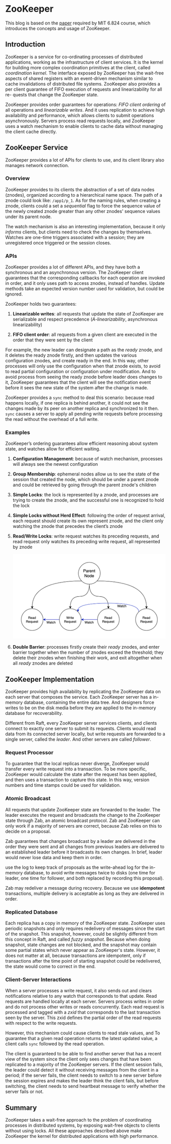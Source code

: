 # ZooKeeper

This blog is based on the [paper](https://pdos.csail.mit.edu/6.824/papers/zookeeper.pdf) required by MIT 6.824 course, which introduces the concepts and usage of ZooKeeper.

## Introduction

ZooKeeper is a service for co-ordinating processes of distributed applications, working as the infrastructure of client services. It is the kernel for building more complex coordination primitives at the client, called *coordination kernel*. The interface exposed by ZooKeeper has the wait-free aspects of shared registers with an event-driven mechanism similar to cache invalidations of distributed file systems.  ZooKeeper also provides a per client guarantee of FIFO execution of requests and linearizability for all re- quests that change the ZooKeeper state.

ZooKeeper provides order guarantees for operations: *FIFO client ordering* of all operations and *linearizable writes*. And it uses replication to achieve high availability and performance, which allows clients to submit operations asynchronously. Servers process read requests locally, and ZooKeeper uses a watch mechanism to enable clients to cache data without managing the client cache directly.

## ZooKeeper Service

ZooKeeper provides a lot of APIs for clients to use, and its client library also manages network connection. 

### Overview

ZooKeeper provides to its clients the abstraction of a set of data nodes (znodes), organized according to a hierarchical name space. The path of a znode could look like: `/app1/p_1`. As for the naming rules, when creating a znode, clients could a set a *sequential* flag to force the sequence value of the newly created znode greater than any other znodes' sequence values under its parent node.

The watch mechanism is also an interesting implementation, because it only *informs* clients, but clients need to check the changes by themselves. Watches are one-time triggers associated with a session; they are unregistered once triggered or the session closes.

### APIs

ZooKeeper provides a lot of different APIs, and they have both a synchronous and an asynchronous version. The ZooKeeper client guarantees that the corresponding callbacks for each operation are invoked in order, and it only uses path to access znodes, instead of handles. Update methods take an expected version number used for validation, but could be ignored.

ZooKeeper holds two guarantees:

1. **Linearizable writes**:  all requests that update the state of ZooKeeper are serializable and respect precedence (*A-linearizability*, asynchronous linearizability)

2. **FIFO client order**: all requests from a given client are executed in the order that they were sent by the client

For example, the new leader can designate a path as the *ready* znode, and it deletes the ready znode firstly, and then updates the various configuration znodes, and create ready in the end. In this way, other processes will only use the configuration when that znode exists, to avoid to read partial configuration or configuration under modification. And to avoid process from seeing the ready znode before leader does changes to it, ZooKeeper guarantees that the client will see the notification event before it sees the new state of the system after the change is made.

 ZooKeeper provides a `sync` method to deal this scenario: because read happens locally, if one replica is behind another, it could not see the changes made by its peer on another replica and synchronized to it then. `sync` causes a server to apply all pending write requests before processing the read without the overhead of a full write.

### Examples

ZooKeeper’s ordering guarantees allow efficient reasoning about system state, and watches allow for efficient waiting.

1. **Configuration Management**: because of watch mechanism, processes will always see the newest configuration

2. **Group Membership**:  ephemeral nodes allow us to see the state of the session that created the node, which should be under a parent znode and could be retrieved by going through the parent znode's children

3. **Simple Locks**: the lock is represented by a znode, and processes are trying to create the znode, and the successful one is recognized to hold the lock

4. **Simple Locks without Herd Effect**: following the order of request arrival, each request should create its own represent znode, and the client only watching the znode that precedes the client’s znode

5. **Read/Write Locks**: write request watches its preceding requests, and read request only watches its preceding write request, all represented by znode

   ![RW-Lock](./img/RW-Lock.png)

6. **Double Barrier**: processes firstly create their *ready* znodes, and enter barrier together when the number of znodes exceed the threshold; they delete their znodes when finishing their work, and exit altogether when all *ready* znodes are deleted

## ZooKeeper Implementation

ZooKeeper provides high availability by replicating the ZooKeeper data on each server that composes the service. Each ZooKeeper server has a in-memory database, containing the entire data tree. And designers force writes to be on the disk media before they are applied to the in-memory database for recoverability.

Different from Raft, every ZooKeeper server services clients, and clients connect to exactly one server to submit its requests. Clients would read data from its connected server locally, but write requests are forwarded to a single server, called the *leader*. And other servers are called *follower*. 

### Request Processor

To guarantee that the local replicas never diverge, ZooKeeper would transfer every write request into a transaction. To be more specific, ZooKeeper would calculate the state after the request has been applied, and then uses a transaction to capture this state. In this way, version numbers and time stamps could be used for validation.

### Atomic Broadcast

All requests that update ZooKeeper state are forwarded to the leader. The leader executes the request and broadcasts the change to the ZooKeeper state through Zab, an atomic broadcast protocol. Zab and ZooKeeper can only work if a majority of servers are correct, because Zab relies on this to decide on a proposal.

Zab guarantees that changes broadcast by a leader are delivered in the order they were sent and all changes from previous leaders are delivered to an established leader before it broadcasts its own changes. In brief, leader would never lose data and keep them in order.

use the log to keep track of proposals as the write-ahead log for the in-memory database, to avoid write messages twice to disks (one time for leader, one time for follower, and both replaced by recording this proposal).

Zab may redeliver a message during recovery. Because we use **idempotent** transactions, multiple delivery is acceptable as long as they are delivered in order.

### Replicated Database

Each replica has a copy in memory of the ZooKeeper state. ZooKeeper uses periodic snapshots and only requires redelivery of messages since the start of the snapshot. This snapshot, however, could be slightly different from this concept in Raft, and called *fuzzy snapshot*. Because when doing snapshot, state changes are not blocked, and the snapshot may contain some partial states which never appear as ZooKeeper's state. However, it does not matter at all, because transactions are idempotent, only if transactions after the time point of starting snapshot could be redelivered, the state would come to correct in the end.

###  Client-Server Interactions

When a server processes a write request, it also sends out and clears notifications relative to any watch that corresponds to that update. Read requests are handled locally at each server. Servers process writes in order and do not process other writes or reads concurrently. Each read request is processed and tagged with a *zxid* that corresponds to the last transaction seen by the server. This zxid defines the partial order of the read requests with respect to the write requests.

However, this mechanism could cause clients to read stale values, and To guarantee that a given read operation returns the latest updated value, a client calls `sync` followed by the read operation.

The client is guaranteed to be able to find another server that has a recent view of the system since the client only sees changes that have been replicated to a majority of the ZooKeeper servers. If the client session fails, the leader could detect it without receiving messages from the client in a period; if the server fails, the client needs to switch to a new server before the session expires and makes the leader think the client fails, but before switching, the client needs to send heartbeat message to verify whether the server fails or not.

## Summary

ZooKeeper takes a wait-free approach to the problem of coordinating processes in distributed systems, by exposing wait-free objects to clients without using locks. All these approaches described above make ZooKeeper the kernel for distributed applications with high performance.